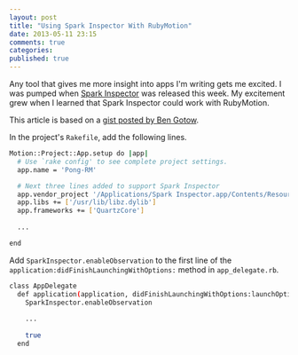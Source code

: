 ```yaml
---
layout: post
title: "Using Spark Inspector With RubyMotion"
date: 2013-05-11 23:15
comments: true
categories: 
published: true
---
```

Any tool that gives me more insight into apps I'm writing gets me excited. I was pumped when [Spark Inspector](http://sparkinspector.com) was released this week. My excitement grew when I learned that Spark Inspector could work with RubyMotion.
<!--more-->
This article is based on a [gist posted by Ben Gotow](https://gist.github.com/bengotow/5552322).

In the project's `Rakefile`, add the following lines.
```bash
Motion::Project::App.setup do |app|
  # Use `rake config' to see complete project settings.
  app.name = 'Pong-RM'

  # Next three lines added to support Spark Inspector
  app.vendor_project '/Applications/Spark Inspector.app/Contents/Resources/Frameworks/SparkInspector.framework', :static, :products => ['SparkInspector'], :force_load => true, :headers_dir => 'Headers'
  app.libs += ['/usr/lib/libz.dylib']
  app.frameworks += ['QuartzCore']
  
  ...

end
```

Add `SparkInspector.enableObservation` to the first line of the `application:didFinishLaunchingWithOptions:` method in
`app_delegate.rb`.

```bash
class AppDelegate
  def application(application, didFinishLaunchingWithOptions:launchOptions)
    SparkInspector.enableObservation
    
    ...
  
    true
  end
```
